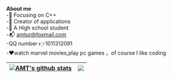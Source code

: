 **About me**  
-:orange_book: Focusing on C++  
-:hammer: Creator of applications  
-:ram: A High school student  
-:mailbox_with_mail: amtur@foxmail.com  
-QQ number :point_right:1011312091  
-:heart:watch marvel movies,play pc games ，of course I like coding  

| <a href="https://github.com/anuraghazra/github-readme-stats"><img align="center" src="https://github-readme-stats.vercel.app/api?username=AMT-J&show_icons=true&include_all_commits=true&hide_border=true" alt="AMT's github stats" /></a> | <a href="https://github.com/anuraghazra/github-readme-stats"><img align="center" src="https://github-readme-stats.vercel.app/api/top-langs/?username=AMT-J&layout=compact&hide_border=true" /></a> |
| ------------- | ------------- |






